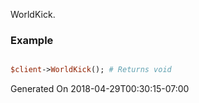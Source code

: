 WorldKick.
### Example

```perl

$client->WorldKick(); # Returns void
```


Generated On 2018-04-29T00:30:15-07:00
